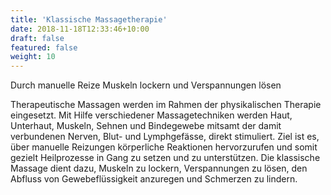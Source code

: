 ```yaml
---
title: 'Klassische Massagetherapie'
date: 2018-11-18T12:33:46+10:00
draft: false
featured: false
weight: 10
---
```


Durch manuelle Reize Muskeln lockern und Verspannungen lösen

Therapeutische Massagen werden im Rahmen der physikalischen Therapie eingesetzt. Mit Hilfe verschiedener Massagetechniken werden Haut, Unterhaut, Muskeln, Sehnen und Bindegewebe mitsamt der damit verbundenen Nerven, Blut- und Lymphgefässe, direkt stimuliert. Ziel ist es, über manuelle Reizungen körperliche Reaktionen hervorzurufen und somit gezielt Heilprozesse in Gang zu setzen und zu unterstützen. Die klassische Massage dient dazu, Muskeln zu lockern, Verspannungen zu lösen, den Abfluss von Gewebeflüssigkeit anzuregen und Schmerzen zu lindern.
